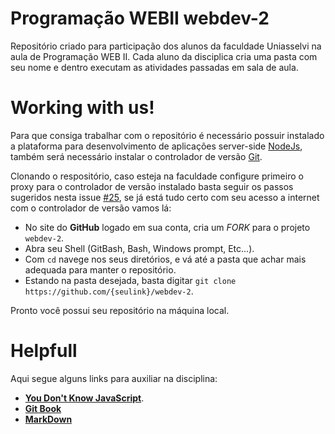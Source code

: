# Programação WEBII webdev-2

Repositório criado para participação dos alunos da faculdade Uniasselvi na aula de Programação WEB II. Cada aluno da disciplica cria uma pasta com seu nome e dentro executam as atividades passadas em sala de aula.  

# Working with us!

Para que consiga trabalhar com o repositório é necessário possuir instalado a plataforma para desenvolvimento de aplicações server-side [NodeJs](https://nodejs.org/en/ "Site oficial do NodeJs"), também será necessário instalar o controlador de versão [Git](https://git-scm.com/ "Site oficial do Git"). 

Clonando o respositório, caso esteja na faculdade configure primeiro o proxy para o controlador de versão instalado basta seguir os passos sugeridos nesta issue [#25](https://github.com/thiagobitencourt/webdev-2/issues/25), se já está tudo certo com seu acesso a internet com o controlador de versão vamos lá: 

* No site do **GitHub** logado em sua conta, cria um *FORK* para o projeto `webdev-2`.
* Abra seu Shell (GitBash, Bash, Windows prompt, Etc...).
* Com `cd` navege nos seus diretórios, e vá até a pasta que achar mais adequada para manter o repositório.
* Estando na pasta desejada, basta digitar `git clone https://github.com/{seulink}/webdev-2`.

Pronto você possui seu repositório na máquina local. 

# Helpfull 

Aqui segue alguns links para auxiliar na disciplina:  

 * **[You Don't Know JavaScript](https://github.com/getify/You-Dont-Know-JS)**.
 * **[Git Book](https://git-scm.com/book/en/v2)**
 * **[MarkDown](https://guides.github.com/features/mastering-markdown/)** 
